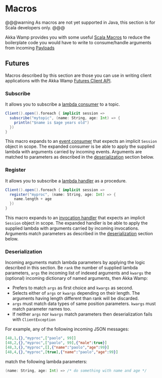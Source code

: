 # Macros

@@@warning
As macros are not yet supported in Java, this section is for Scala developers only.
@@@


Akka Wamp provides you with some useful [Scala Macros](http://docs.scala-lang.org/overviews/macros/overview.html) to reduce the boilerplate code you would have to write to consume/handle arguments from incoming [Payloads](../payloads.html)

## Futures
Macros described by this section are those you can use in writing client applications with the Akka Wamp [Futures Client API](../futures.html).

### Subscribe
It allows you to subscribe a [lambda consumer](./futures.html#lambda-consumer) to a topic.

```scala
Client().open().foreach { implicit session =>  
  subscribe("mytopic", (name: String, age: Int) => {
    println("$name is $age years old")
  })
}
```

This macro expands to an [event consumer](./futures.html#event-consumer) that expects an implicit ``Session`` object in scope. The expanded consumer is be able to apply the supplied lambda with arguments carried by incoming events. Arguments are matched to parameters as described in the [deserialization](#deserialization) section below.


### Register
It allows you to subscribe a [lambda handler](./futures.html#lambda-handler) as a procedure.

```scala
Client().open().foreach { implicit session =>  
  register("myproc", (name: String, age: Int) => {
    name.length + age
  })
}
```

This macro expands to an [invocation handler](./futures.html#invocation-handler) that expects an implicit ``Session`` object in scope. The expanded handler is be able to apply the supplied lambda with arguments carried by incoming invocations. Arguments match parameters as described in the [deserialization](#deserialization) section below.


### Deserialization

Incoming arguments match lambda parameters by applying the logic described in this section. Be ``rank`` the number of supplied lambda parameters, ``args`` the incoming list of indexed arguments and ``kwargs`` the (optional) incoming dictionary of named arguments, then Akka Wamp:

* Prefers to match ``args`` as first choice and ``kwargs`` as second.
* Selects either of ``args`` or ``kwargs`` depending on their length. The arguments having length different than rank will be discarded.
* ``args`` must match data types of same position parameters. ``kwargs`` must match parameter names too.
* If neither ``args`` nor ``kwargs`` match parameters then deserialization fails with ``ClientException``


For example, any of the following incoming JSON messages:

```json
[48,1,{},"myproc",["paolo", 99]]  
[48,2,{},"myproc",["paolo", 99],{"male":true}]  
[48,3,{},"myproc",[],{"name":"paolo","age":99}]
[48,4,{},"myproc",[true],{"name":"paolo","age":99}]
```

match the following lambda parameters:

```scala
(name: String, age: Int) => /* do something with name and age */
```
